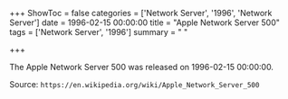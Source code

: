 +++
ShowToc = false
categories = ['Network Server', '1996', 'Network Server']
date = 1996-02-15 00:00:00
title = "Apple Network Server 500"
tags = ['Network Server', '1996']
summary = " "

+++

The Apple Network Server 500 was released on 1996-02-15 00:00:00.

Source: `https://en.wikipedia.org/wiki/Apple_Network_Server_500`


